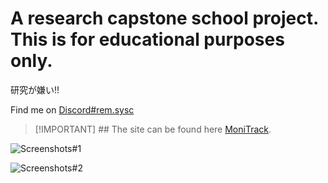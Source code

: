  # A research capstone school project. This is for educational purposes only.
>   
研究が嫌い!!


Find me on [Discord#rem.sysc](https://discordapp.com/users/sysc.rem)



> [!IMPORTANT] ## The site can be found here [MoniTrack](https://monitrack-production.up.railway.app/). 
>
![Screenshots#1](https://media.discordapp.net/attachments/856019159899832350/1209339075077603348/image.png?ex=65e68fc7&is=65d41ac7&hm=d56e386e572ce72c8e7082d3815ebd0e7360086f1e7e83aacf4a9c5eac7ceb5c&=&format=webp&quality=lossless&width=1196&height=559)

![Screenshots#2](https://media.discordapp.net/attachments/856019159899832350/1209340605491187722/image.png?ex=65e69134&is=65d41c34&hm=52ad6e62ce8aee6d854963273d647442561bc9da946e010c097db47f237da861&=&format=webp&quality=lossless)
